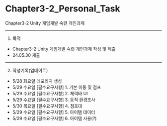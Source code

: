 # Chapter3-2_Personal_Task
 Chapter3-2 Unity 게임개발 숙련 개인과제
***
1. 목적
* Chapter3-2 Unity 게임개발 숙련 개인과제 작성 및 제출
* 24.05.30 제출
***
2. 작성기록(업데이트)
* 5/28 화요일 레포리지 생성
* 5/29 수요일 [필수요구사항] 1. 기본 이동 및 점프
* 5/29 수요일 [필수요구사항] 2. 체력바 UI 
* 5/29 수요일 [필수요구사항] 3. 동적 환경조사
* 5/30 목요일 [필수요구사항] 4. 점프대 
* 5/29 수요일 [필수요구사항] 5. 아이템 데이터
* 5/29 수요일 [필수요구사항] 6. 아이템 사용(?)
